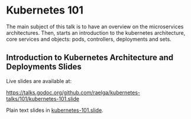 # Kubernetes 101

The main subject of this talk is to have an overview on the microservices architectures. Then, starts an introduction to the kubernetes architecture, core services and objects: pods, controllers, deployments and sets.

## Introduction to Kubernetes Architecture and Deployments Slides


Live slides are available at:

https://talks.godoc.org/github.com/raelga/kubernetes-talks/101/kubernetes-101.slide

Plain text slides in [kubernetes-101.slide](kubernetes-101.slide).


